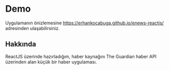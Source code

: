 # Demo

Uygulamanın önizlemesine https://erhankocabuga.github.io/enews-reactjs/ adresinden ulaşabilirsiniz.

## Hakkında

ReactJS üzerinde hazırladığım, haber kaynağını The Guardian haber API üzerinden alan küçük bir haber uygulaması.
